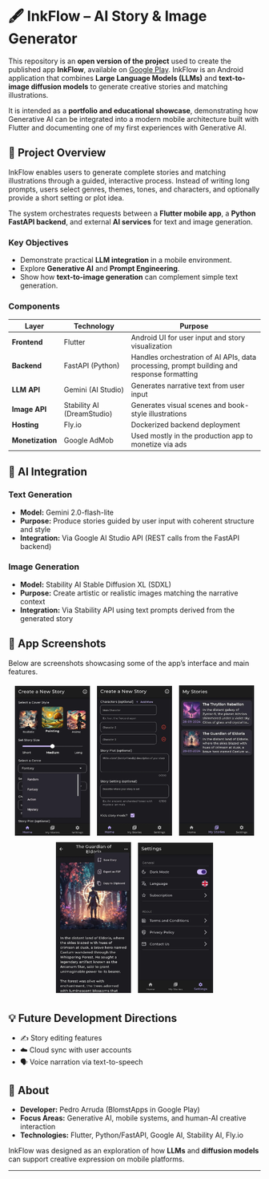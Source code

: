 
# 🖋️ InkFlow – AI Story & Image Generator

This repository is an **open version of the project** used to create the published app **InkFlow**, available on [Google Play](https://play.google.com/store/apps/details?id=com.blomstapps.inkflow). InkFlow is an Android application that combines **Large Language Models (LLMs)** and **text-to-image diffusion models** to generate creative stories and matching illustrations.

It is intended as a **portfolio and educational showcase**, demonstrating how Generative AI can be integrated into a modern mobile architecture built with Flutter and documenting one of my first experiences with Generative AI.



## 🧩 Project Overview

InkFlow enables users to generate complete stories and matching illustrations through a guided, interactive process.
Instead of writing long prompts, users select genres, themes, tones, and characters, and optionally provide a short setting or plot idea.

The system orchestrates requests between a **Flutter mobile app**, a **Python FastAPI backend**, and external **AI services** for text and image generation.

### Key Objectives

* Demonstrate practical **LLM integration** in a mobile environment.
* Explore **Generative AI** and **Prompt Engineering**.
* Show how **text-to-image generation** can complement simple text generation.



### Components

| Layer            | Technology                          | Purpose                                                                    |
| ---------------- | ----------------------------------- | -------------------------------------------------------------------------- |
| **Frontend**     | Flutter                             | Android UI for user input and story visualization         |
| **Backend**      | FastAPI (Python)                    | Handles orchestration of AI APIs, data processing, prompt building and response formatting |
| **LLM API**      | Gemini (AI Studio)      | Generates narrative text from user input                                   |
| **Image API**    | Stability AI (DreamStudio) | Generates visual scenes and book-style illustrations                       |
| **Hosting**      | Fly.io                              | Dockerized backend deployment                                              |
| **Monetization** | Google AdMob         | Used mostly in the production app to monetize via ads                      |



## 🧠 AI Integration

### Text Generation

* **Model:** Gemini 2.0-flash-lite
* **Purpose:** Produce stories guided by user input with coherent structure and style
* **Integration:** Via Google AI Studio API (REST calls from the FastAPI backend)

### Image Generation

* **Model:** Stability AI Stable Diffusion XL (SDXL)
* **Purpose:** Create artistic or realistic images matching the narrative context
* **Integration:** Via Stability API using text prompts derived from the generated story



## 📸 App Screenshots

Below are screenshots showcasing some of the app’s interface and main features.

<div align="center">
  <img src="frontend-flutter/assets/home_page.webp" alt="Home Screen" width="150" style="margin: 5px;">
  <img src="frontend-flutter/assets/home_page_2.webp" alt="Home Screen 2" width="150" style="margin: 5px;">
  <img src="frontend-flutter/assets/library_page.webp" alt="Library" width="150" style="margin: 5px;">
  <img src="frontend-flutter/assets/story_page.webp" alt="Story Page" width="150" style="margin: 5px;">
  <img src="frontend-flutter/assets/settings_page.webp" alt="Settings" width="150" style="margin: 5px;">
</div>


## 💡 Future Development Directions

* ✍️ Story editing features 
* ☁️ Cloud sync with user accounts 
* 🗣️ Voice narration via text-to-speech




## 👥 About

- **Developer:** Pedro Arruda (BlomstApps in Google Play)
- **Focus Areas:** Generative AI, mobile systems, and human-AI creative interaction
- **Technologies:** Flutter, Python/FastAPI, Google AI, Stability AI, Fly.io

InkFlow was designed as an exploration of how **LLMs** and **diffusion models** can support creative expression on mobile platforms.

---

